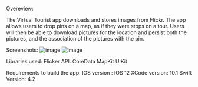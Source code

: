 Overeview:

The Virtual Tourist app downloads and stores images from Flickr. The app allows users to drop pins on a map, as if they were stops on a tour. Users will then be able to download pictures for the location and persist both the pictures, and the association of the pictures with the pin.

Screenshots:
![image](https://ibb.co/7WhC7Mw)
![image](https://ibb.co/d4vDsy0)

Libraries used:
Flicker API.
CoreData
MapKit
UIKit

Requirements to build the app:
IOS version : IOS 12
XCode version: 10.1
Swift Version: 4.2
